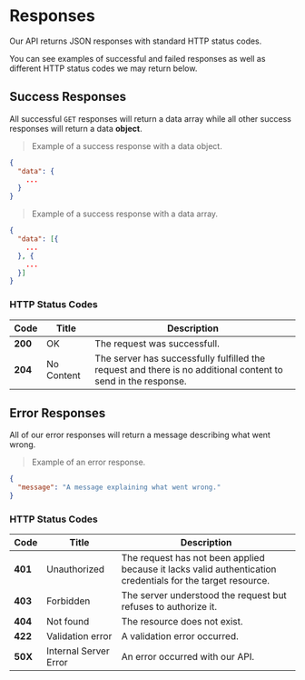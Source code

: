 # Responses

Our API returns JSON responses with standard HTTP status codes. 

You can see examples of successful and failed responses as well as different HTTP status codes we may return below.

## Success Responses

All successful `GET` responses will return a data array while all other success responses will return a data **object**.

> Example of a success response with a data object.

```json
{
  "data": {
    ...
  }
}
```

> Example of a success response with a data array.

```json
{
  "data": [{
    ...
  }, {
    ...
  }]
}
```

### HTTP Status Codes

| Code | Title | Description |
| --------- | ----------- | ----------- |
| **200** | OK | The request was successfull. |
| **204** | No Content | The server has successfully fulfilled the request and there is no additional content to send in the response. |

## Error Responses

All of our error responses will return a message describing what went wrong.

> Example of an error response.

```json
{
  "message": "A message explaining what went wrong."
}
```

### HTTP Status Codes

| Code | Title | Description |
| --------- | ----------- | ----------- |
| **401** | Unauthorized | The request has not been applied because it lacks valid authentication credentials for the target resource. |
| **403** | Forbidden | The server understood the request but refuses to authorize it. |
| **404** | Not found	| The resource does not exist. |
| **422** | Validation error | A validation error occurred. |
| **50X** | Internal Server Error | An error occurred with our API. |